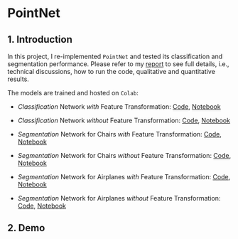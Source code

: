 # PointNet

## 1. Introduction

In this project, I re-implemented `PointNet` and tested its classification and segmentation performance. Please refer to my [report](report.pdf) to see full details, i.e., technical discussions, how to run the code, qualitative and quantitative results.

The models are trained and hosted on `Colab`:

- _Classification_ Network _with_ Feature Transformation: [Code](https://drive.google.com/drive/folders/1xUxI9VPA4Vp2u_Sh8BU5ZCxtuJgMXIZQ?usp=sharing), [Notebook](https://colab.research.google.com/drive/1FjOhSOztuWnt8hHVKg5FechXbFR2pbsd?usp=sharing)

- _Classification_ Network _without_ Feature Transformation: [Code](https://drive.google.com/drive/folders/1t625svLNEIpeDWmaXq5D6SAVNC70QF74?usp=sharing), [Notebook](https://colab.research.google.com/drive/1aHgOg6aq_M8HRdfYTWR_AjCBAZQfwjLe?usp=sharing)

- _Segmentation_ Network for Chairs _with_ Feature Transformation: [Code](https://drive.google.com/drive/folders/1xiGz62jRmxjQDR4xEzxo5llezZiqbD5R?usp=sharing), [Notebook](https://colab.research.google.com/drive/1kwGVVqXNd2aXZcTrrDLoZu2sysOpRLCP?usp=sharing)

- _Segmentation_ Network for Chairs _without_ Feature Transformation: [Code](https://drive.google.com/drive/folders/1YmJwO0HiscNH3bqEwQY2NczjF9adqTrH?usp=sharing), [Notebook](https://colab.research.google.com/drive/1lqwNBY_ZfGeEQYNwWVRxiv-675k0L98C?usp=sharing)

- _Segmentation_ Network for Airplanes _with_ Feature Transformation: [Code](https://drive.google.com/drive/folders/1z00X8bY8b9JLUFimjE4gVWBm_GU00jzp?usp=sharing), [Notebook](https://colab.research.google.com/drive/1WpB4lwu8FhCUEVGqazXvTbZgG3FnN2Jn?usp=sharing)

- _Segmentation_ Network for Airplanes _without_ Feature Transformation: [Code](https://drive.google.com/drive/folders/1YmJwO0HiscNH3bqEwQY2NczjF9adqTrH?usp=sharing), [Notebook](https://colab.research.google.com/drive/1lqwNBY_ZfGeEQYNwWVRxiv-675k0L98C?usp=sharing)

## 2. Demo
